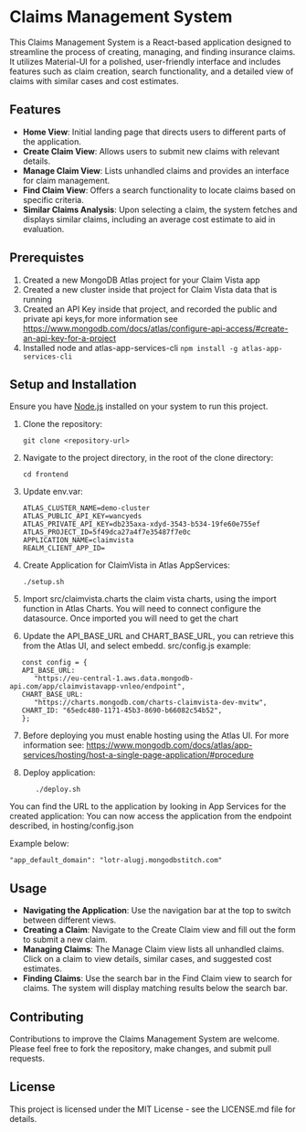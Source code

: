 # Claims Management System

This Claims Management System is a React-based application designed to streamline the process of creating, managing, and finding insurance claims. It utilizes Material-UI for a polished, user-friendly interface and includes features such as claim creation, search functionality, and a detailed view of claims with similar cases and cost estimates.

## Features

- **Home View**: Initial landing page that directs users to different parts of the application.
- **Create Claim View**: Allows users to submit new claims with relevant details.
- **Manage Claim View**: Lists unhandled claims and provides an interface for claim management.
- **Find Claim View**: Offers a search functionality to locate claims based on specific criteria.
- **Similar Claims Analysis**: Upon selecting a claim, the system fetches and displays similar claims, including an average cost estimate to aid in evaluation.

## Prerequistes

1. Created a new MongoDB Atlas project for your Claim Vista app
2. Created a new cluster inside that project for Claim Vista data that is running
3. Created an API Key inside that project, and recorded the public and private api keys,for more information see https://www.mongodb.com/docs/atlas/configure-api-access/#create-an-api-key-for-a-project
4. Installed node and atlas-app-services-cli   ```npm install -g atlas-app-services-cli```

## Setup and Installation

Ensure you have [Node.js](https://nodejs.org/) installed on your system to run this project.

1. Clone the repository:
   ```
   git clone <repository-url>
   ```

2. Navigate to the project directory, in the root of the clone directory:
   ```
   cd frontend
   ```
3. Update env.var:

   ```
   ATLAS_CLUSTER_NAME=demo-cluster
   ATLAS_PUBLIC_API_KEY=wancyeds
   ATLAS_PRIVATE_API_KEY=db235axa-xdyd-3543-b534-19fe60e755ef
   ATLAS_PROJECT_ID=5f49dca27a4f7e35487f7e0c
   APPLICATION_NAME=claimvista
   REALM_CLIENT_APP_ID=
   ```

4. Create Application for ClaimVista in Atlas AppServices:
   ```
   ./setup.sh
   ```
5. Import src/claimvista.charts the claim vista charts, using the import function in Atlas Charts. You will need to connect configure the datasource. Once imported you will need to get the chart

6.  Update the API_BASE_URL and CHART_BASE_URL, you can retrieve this from the Atlas UI, and select embedd.  src/config.js example:

   ```
      const config = {
      API_BASE_URL:
         "https://eu-central-1.aws.data.mongodb-api.com/app/claimvistavapp-vnleo/endpoint",
      CHART_BASE_URL:
         "https://charts.mongodb.com/charts-claimvista-dev-mvitw",
      CHART_ID: "65edc480-1171-45b3-8690-b66082c54b52",
      };
   ```

7. Before deploying you must enable hosting using the Atlas UI. For more information see:  https://www.mongodb.com/docs/atlas/app-services/hosting/host-a-single-page-application/#procedure


8. Deploy application:
   ```
      ./deploy.sh
   ```

You can find the URL to the application by looking in App Services for the created application:
You can now access the application from the endpoint described, in hosting/config.json   

Example below:
```
"app_default_domain": "lotr-alugj.mongodbstitch.com"
```

## Usage

- **Navigating the Application**: Use the navigation bar at the top to switch between different views.
- **Creating a Claim**: Navigate to the Create Claim view and fill out the form to submit a new claim.
- **Managing Claims**: The Manage Claim view lists all unhandled claims. Click on a claim to view details, similar cases, and suggested cost estimates.
- **Finding Claims**: Use the search bar in the Find Claim view to search for claims. The system will display matching results below the search bar.

## Contributing

Contributions to improve the Claims Management System are welcome. Please feel free to fork the repository, make changes, and submit pull requests.

## License

This project is licensed under the MIT License - see the LICENSE.md file for details.


